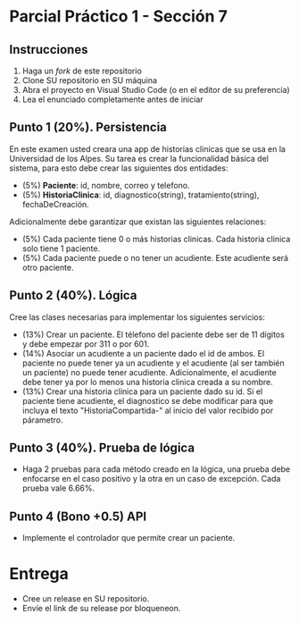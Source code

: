 # Parcial Práctico 1 - Sección 7

## Instrucciones

1. Haga un _fork_ de este repositorio
2. Clone SU repositorio en SU máquina
3. Abra el proyecto en Visual Studio Code (o en el editor de su preferencia)
4. Lea el enunciado completamente antes de iniciar

## Punto 1 (20%). Persistencia

En este examen usted creara una app de historias clinicas que se usa en la Universidad de los Alpes. Su tarea es crear la funcionalidad básica del sistema, para esto debe crear las siguientes dos entidades:

- (5%) **Paciente**: id, nombre, correo y telefono.
- (5%) **HistoriaClinica**: id, diagnostico(string), tratamiento(string), fechaDeCreación.

Adicionalmente debe garantizar que existan las siguientes relaciones:

- (5%) Cada paciente tiene 0 o más historias clinicas. Cada historia clinica solo tiene 1 paciente.
- (5%) Cada paciente puede o no tener un acudiente. Este acudiente será otro paciente.


## Punto 2 (40%). Lógica

Cree las clases necesarias para implementar los siguientes servicios:

- (13%) Crear un paciente. El télefono del paciente debe ser de 11 dígitos y debe empezar por 311 o por 601.
- (14%) Asociar un acudiente a un paciente dado el id de ambos. El paciente no puede tener ya un acudiente y el acudiente (al ser también un paciente) no puede tener acudiente. Adicionalmente, el acudiente debe tener ya por lo menos una historia clinica creada a su nombre.
- (13%) Crear una historia clinica para un paciente dado su id. Si el paciente tiene acudiente, el diagnostico se debe modificar para que incluya el texto "HistoriaCompartida-" al inicio del valor recibido por párametro.


## Punto 3 (40%). Prueba de lógica

- Haga 2 pruebas para cada método creado en la lógica, una prueba debe enfocarse en el caso positivo y la otra en un caso de excepción. Cada prueba vale 6.66%.

## Punto 4 (Bono +0.5) API

- Implemente el controlador que permite crear un paciente.

# Entrega

- Cree un release en SU repositorio.
- Envíe el link de su release por bloqueneon.

